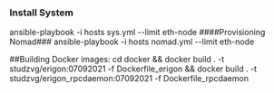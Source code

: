 ### Install System ###
ansible-playbook -i hosts sys.yml --limit eth-node
####Provisioning Nomad###
ansible-playbook -i hosts nomad.yml --limit eth-node 


##Building Docker images:
cd docker && docker build . -t studzvg/erigon:07092021  -f Dockerfile_erigon && docker build . -t studzvg/erigon_rpcdaemon:07092021 -f Dockerfile_rpcdaemon

